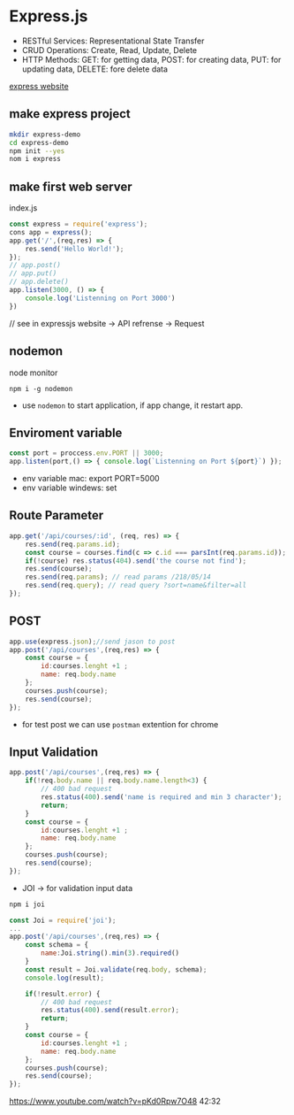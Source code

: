 # Express.js

* RESTful Services: Representational State Transfer
* CRUD Operations: Create, Read, Update, Delete
* HTTP Methods: GET: for getting data, POST: for creating data, PUT: for updating data, DELETE: fore delete data

[express website](expressjs.com)

## make express project

```sh
mkdir express-demo
cd express-demo
npm init --yes
nom i express
```

## make first web server

index.js

```js
const express = require('express');
cons app = express();
app.get('/',(req,res) => {
    res.send('Hello World!');
});
// app.post()
// app.put()
// app.delete()
app.listen(3000, () => {
    console.log('Listenning on Port 3000')
})
```

// see in expressjs website -> API refrense -> Request

## nodemon

node monitor

```
npm i -g nodemon
```

* use `nodemon` to start application, if app change, it restart app.

## Enviroment variable

```js
const port = proccess.env.PORT || 3000;
app.listen(port,() => { console.log(`Listenning on Port ${port}`) });
```

* env variable mac: export PORT=5000
* env variable windews: set

## Route Parameter

```js
app.get('/api/courses/:id', (req, res) => {
    res.send(req.params.id);
    const course = courses.find(c => c.id === parsInt(req.params.id));
    if(!course) res.status(404).send('the course not find');
    res.send(course);
    res.send(req.params); // read params /218/05/14
    res.send(req.query); // read query ?sort=name&filter=all
});
```

## POST

```js
app.use(express.json);//send jason to post
app.post('/api/courses',(req,res) => {
    const course = {
        id:courses.lenght +1 ;
        name: req.body.name
    };
    courses.push(course);
    res.send(course);
});
```

* for test post we can use `postman` extention for chrome

## Input Validation

```js
app.post('/api/courses',(req,res) => {
    if(!req.body.name || req.body.name.length<3) {
        // 400 bad request
        res.status(400).send('name is required and min 3 character');
        return;
    }
    const course = {
        id:courses.lenght +1 ;
        name: req.body.name
    };
    courses.push(course);
    res.send(course);
});
```

* JOI -> for validation input data

```sh
npm i joi
```

```js
const Joi = require('joi');
...
app.post('/api/courses',(req,res) => {
    const schema = {
        name:Joi.string().min(3).required()
    }
    const result = Joi.validate(req.body, schema);
    console.log(result);

    if(!result.error) {
        // 400 bad request
        res.status(400).send(result.error);
        return;
    }
    const course = {
        id:courses.lenght +1 ;
        name: req.body.name
    };
    courses.push(course);
    res.send(course);
});
```

https://www.youtube.com/watch?v=pKd0Rpw7O48
42:32